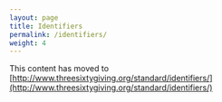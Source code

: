 ```yaml
---
layout: page
title: Identifiers
permalink: /identifiers/
weight: 4
---
```


This content has moved to [http://www.threesixtygiving.org/standard/identifiers/](http://www.threesixtygiving.org/standard/identifiers/)